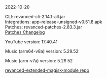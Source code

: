 2022-10-20
  
CLI: revanced-cli-2.14.1-all.jar  
Integrations: app-release-unsigned-v0.51.8.apk  
Patches: revanced-patches-2.83.3.jar  
[Patches Changelog](https://github.com/inotia00/revanced-patches/releases/tag/v2.83.3)  

YouTube version: 17.40.41  

Music (arm64-v8a) version: 5.29.52  

Music (arm-v7a) version: 5.29.52  

[revanced-extended-magisk-module repo](https://github.com/MatadorProBr/revanced-extended-magisk-module)

